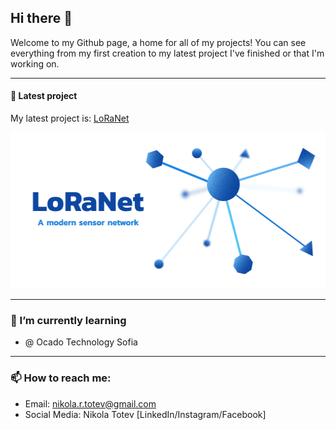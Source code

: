 
## Hi there 👋

Welcome to my Github page, a home for all of my projects! You can see everything from my first creation to my latest project I've finished or that I'm working on. 

-----
#### 🌟 Latest project  
My latest project is: [LoRaNet](https://github.com/NikolaTotev/LoRa_Sensor_Network) </br>
 
<img src="https://github.com/NikolaTotev/LoRa_Sensor_Network/blob/main/Documentation/Graphics/GooglePlay_Feature_Graphic.png" width="512" height="250" alt="LoRaNet Feature Graphic"/>

<!--You can download the CLI version from [here](https://github.com/NikolaTotev/Traveling_Salesman_Problem/releases/tag/Release)!-->
<!--You can find the GUI version [here](http://nikolatotev-001-site1.ctempurl.com/nqueensolver)!-->

----

### 🌱 I’m currently learning 
* @ Ocado Теchnology Sofia
---
  
 ### 📫 How to reach me: 
 * Email: nikola.r.totev@gmail.com
 * Social Media: Nikola Totev [LinkedIn/Instagram/Facebook]


<!-- **NikolaTotev/NikolaTotev** is a ✨ _special_ ✨ repository because its `README.md` (this file) appears on your GitHub profile. -->
